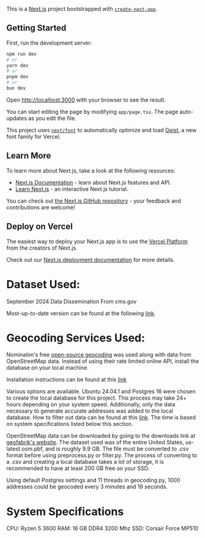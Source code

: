 This is a [Next.js](https://nextjs.org) project bootstrapped with [`create-next-app`](https://nextjs.org/docs/app/api-reference/cli/create-next-app).

## Getting Started

First, run the development server:

```bash
npm run dev
# or
yarn dev
# or
pnpm dev
# or
bun dev
```

Open [http://localhost:3000](http://localhost:3000) with your browser to see the result.

You can start editing the page by modifying `app/page.tsx`. The page auto-updates as you edit the file.

This project uses [`next/font`](https://nextjs.org/docs/app/building-your-application/optimizing/fonts) to automatically optimize and load [Geist](https://vercel.com/font), a new font family for Vercel.

## Learn More

To learn more about Next.js, take a look at the following resources:

- [Next.js Documentation](https://nextjs.org/docs) - learn about Next.js features and API.
- [Learn Next.js](https://nextjs.org/learn) - an interactive Next.js tutorial.

You can check out [the Next.js GitHub repository](https://github.com/vercel/next.js) - your feedback and contributions are welcome!

## Deploy on Vercel

The easiest way to deploy your Next.js app is to use the [Vercel Platform](https://vercel.com/new?utm_medium=default-template&filter=next.js&utm_source=create-next-app&utm_campaign=create-next-app-readme) from the creators of Next.js.

Check out our [Next.js deployment documentation](https://nextjs.org/docs/app/building-your-application/deploying) for more details.

# Dataset Used:
September 2024 Data Dissemination From cms.gov

Most-up-to-date version can be found at the following [link](https://www.cms.gov/medicare/regulations-guidance/administrative-simplification/data-dissemination).

# Geocoding Services Used:
Nominatim's free [open-source geocoding](https://nominatim.org/) was used along with data from OpenStreetMap data. Instead of using their rate limited online API, install the database on your local machine. 

Installation instructions can be found at this [link](https://nominatim.org/release-docs/latest/admin/Installation/)

Various options are available. Ubuntu 24.04.1 and Postgres 16 were chosen to create the local database for this project. This process may take 24+ hours depending on your system speed. Additionally, only the data necessary to generate accurate addresses was added to the local database. How to filter out data can be found at this [link](https://nominatim.org/release-docs/latest/admin/Import/). The time is based on system specifications listed below this section.

OpenStreetMap data can be downloaded by going to the downloads link at [geofabrik's website](https://www.geofabrik.de/). The dataset used was of the entire United States, us-latest.osm.pbf, and is roughly 9.9 GB. The file must be converted to .csv format before using preprocess.py or filter.py. The process of converting to a .csv and creating a local database takes a lot of storage, it is recommended to have at least 200 GB free on your SSD.

Using default Postgres settings and 11 threads in geocoding.py, 1000 addresses could be geocoded every 3 minutes and 19 seconds.

# System Specifications

CPU: Ryzen 5 3600 
RAM: 16 GB DDR4 3200 Mhz
SSD: Corsair Force MP510 
